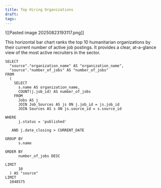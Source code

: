 ```yaml
---
title: Top Hiring Organizations
draft:
tags:
---
```

![[Pasted image 20250823193117.png]]

This horizontal bar chart ranks the top 10 humanitarian organizations by their current number of active job postings. It provides a clear, at-a-glance view of the most active recruiters in the sector. 

```
SELECT
  "source"."organization_name" AS "organization_name",
  "source"."number_of_jobs" AS "number_of_jobs"
FROM
  (
    SELECT
      s.name AS organization_name,
      COUNT(j.job_id) AS number_of_jobs
    FROM
      Jobs AS j
      JOIN Job_Sources AS js ON j.job_id = js.job_id
      JOIN Sources AS s ON js.source_id = s.source_id
   
WHERE
      j.status = 'published'
     
   AND j.date_closing > CURRENT_DATE
   
GROUP BY
      s.name
   
ORDER BY
      number_of_jobs DESC
   
LIMIT
      10
  ) AS "source"
LIMIT
  1048575
```